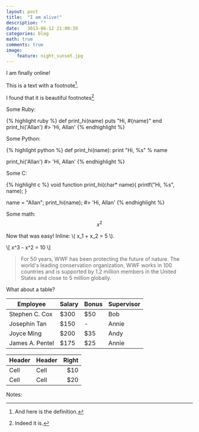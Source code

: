 ```yaml
---
layout: post    
title:  "I am alive!"
description: ""
date:   3013-06-12 21:00:39
categories: blog
math: true
comments: true
image:
    feature: night_sunset.jpg
---
```


I am finally online!  


This is a text with a
footnote[^1].

I found that it is beautiful footnotes[^2]

Some Ruby:

{% highlight ruby %}
def print_hi(name)
  puts "Hi, #{name}"
end
print_hi('Allan')
#> 'Hi, Allan'
{% endhighlight %}

Some Python:

{% highlight python %}
def print_hi(name):
  print "Hi, %s" % name

print_hi('Allan')
#> 'Hi, Allan'
{% endhighlight %}

Some C:

{% highlight c %}
void function print_hi(char* name){
  printf("Hi, %s", name);
}

name = "Allan";
print_hi(name);
#> 'Hi, Allan'
{% endhighlight %}

Some math:
$$x^2$$


Now that was easy! Inline: \\( x_1 + x_2 = 5 \\).

\\[ x^3 - x^2 = 10 \\]


<blockquote cite="http://www.worldwildlife.org/who/index.html">
For 50 years, WWF has been protecting the future of nature. The world's leading conservation organization, WWF works in 100 countries and is supported by 1.2 million members in the United States and close to 5 million globally.
</blockquote>

What about a table?

<table summary="Employee Pay Sheet">
    <thead>
        <tr>
            <th scope="col">Employee</th>
            <th scope="col">Salary</th>
            <th scope="col">Bonus</th>
            <th scope="col">Supervisor</th>
        </tr>
    </thead>
    <tbody>
        <tr>
            <td>Stephen C. Cox</td>
            <td>$300</td>
            <td>$50</td>
            <td>Bob</td>
        </tr>
        <tr>
            <td>Josephin Tan</td>
            <td>$150</td>
            <td>-</td>
            <td>Annie</td>
        </tr>
        <tr>
            <td>Joyce Ming</td>
            <td>$200</td>
            <td>$35</td>
            <td>Andy</td>
        </tr>
        <tr>
            <td>James A. Pentel</td>
            <td>$175</td>
            <td>$25</td>
            <td>Annie</td>
        </tr>
    </tbody>
</table>


| Header | Header | Right  |
| ------ | ------ | -----: |
|  Cell  |  Cell  |   $10  |
|  Cell  |  Cell  |   $20  |

Notes:

[^1]: And here is the definition.
[^2]: Indeed it is.